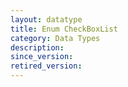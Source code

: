 ```yaml
---
layout: datatype
title: Enum CheckBoxList
category: Data Types
description: 
since_version: 
retired_version: 
---
```

